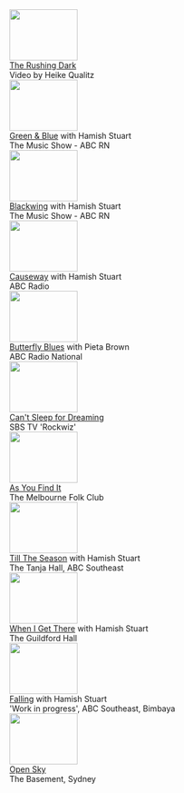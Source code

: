 <div class="yt-entry">
<div class="yt-img">
<a href="?v=DxTKUIL_tpI">
<img src="http://i.ytimg.com/vi/DxTKUIL_tpI/default.jpg" width="120" height="90" />
</a>
</div>
<div class="yt-txt">
<a href="?v=DxTKUIL_tpI">The Rushing Dark</a><br />
Video by Heike Qualitz
</div>
</div>  

<div class="yt-entry">
<div class="yt-img">
<a href="?v=l4GRfPzoEXM">
<img src="http://i.ytimg.com/vi/l4GRfPzoEXM/default.jpg" width="120" height="90" />
</a>
</div>
<div class="yt-txt">
<a href="?v=l4GRfPzoEXM">Green &amp; Blue</a> with Hamish Stuart<br />
The Music Show - ABC RN   
</div>
</div>

<div class="yt-entry">
<div class="yt-img">
<a href="?v=RVNV-tyCFtU">
<img src="http://i.ytimg.com/vi/RVNV-tyCFtU/default.jpg" width="120" height="90" />
</a>
</div>
<div class="yt-txt">
<a href="?v=RVNV-tyCFtU">Blackwing</a> with Hamish Stuart<br />
The Music Show - ABC RN  
</div>
</div>

<div class="yt-entry">
<div class="yt-img">
<a href="?v=Fx5ETWEJZQc">
<img src="http://i.ytimg.com/vi/Fx5ETWEJZQc/default.jpg" width="120" height="90" />
</a>
</div>
<div class="yt-txt">
<a href="?v=Fx5ETWEJZQc">Causeway</a> with Hamish Stuart<br />
ABC Radio
</div>
</div>
<div class="yt-entry">
<div class="yt-img">
<a href="?v=mSVKt4RqET0">
<img src="http://i.ytimg.com/vi/mSVKt4RqET0/default.jpg" width="120" height="90" />
</a>
</div>
<div class="yt-txt">
<a href="?v=mSVKt4RqET0">Butterfly Blues</a> with Pieta Brown<br />
ABC Radio National
</div>
</div>
<div class="yt-entry">
<div class="yt-img">
<a href="?v=2DJJfnrM7hw">
<img src="http://i.ytimg.com/vi/2DJJfnrM7hw/default.jpg" width="120" height="90" />
</a>
</div>
<div class="yt-txt">
<a href="?v=2DJJfnrM7hw">Can't Sleep for Dreaming</a> <br />
SBS TV 'Rockwiz'
</div>
</div>
<div class="yt-entry">
<div class="yt-img">
<a href="?v=1EPzVPGBlBc">
<img src="http://i.ytimg.com/vi/1EPzVPGBlBc/default.jpg" width="120" height="90" />
</a>
</div>
<div class="yt-txt">
<a href="?v=1EPzVPGBlBc">As You Find It</a> <br />
The Melbourne Folk Club
</div>
</div>
<div class="yt-entry">
<div class="yt-img">
<a href="?v=6wR7JYtz2r8">
<img src="http://i.ytimg.com/vi/6wR7JYtz2r8/default.jpg" width="120" height="90" />
</a>
</div>
<div class="yt-txt">
<a href="?v=6wR7JYtz2r8">Till The Season</a> with Hamish Stuart<br />
The Tanja Hall, ABC Southeast
</div>
</div>
<div class="yt-entry">
<div class="yt-img">
<a href="?v=QKN4qOatpKo">
<img src="http://i.ytimg.com/vi/QKN4qOatpKo/default.jpg" width="120" height="90" />
</a>
</div>
<div class="yt-txt">
<a href="?v=QKN4qOatpKo">When I Get There</a> with Hamish Stuart<br />
The Guildford Hall
</div>
</div>
<div class="yt-entry">
<div class="yt-img">
<a href="?v=A_r7HWTzuT4">
<img src="http://i.ytimg.com/vi/A_r7HWTzuT4/default.jpg" width="120" height="90" />
</a>
</div>
<div class="yt-txt">
<a href="?v=A_r7HWTzuT4">Falling</a> with Hamish Stuart<br />
'Work in progress', ABC Southeast, Bimbaya
</div>
</div>
<div class="yt-entry">
<div class="yt-img">
<a href="?v=xbO8nk_jeSY">
<img src="http://i.ytimg.com/vi/xbO8nk_jeSY/default.jpg" width="120" height="90" />
</a>
</div>
<div class="yt-txt">
<a href="?v=xbO8nk_jeSY">Open Sky</a> <br />
The Basement, Sydney
</div>
</div>

<div class="clear"></div>

